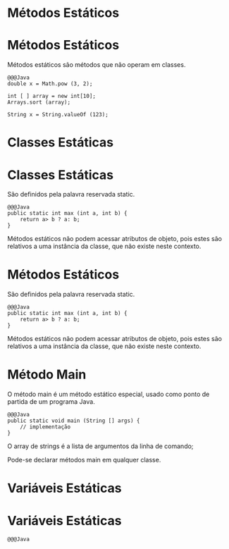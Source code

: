 
<!SLIDE section center>
# Métodos Estáticos

<!SLIDE>
# Métodos Estáticos

Métodos estáticos são métodos que não operam em classes.

    @@@Java
    double x = Math.pow (3, 2);

    int [ ] array = new int[10];
    Arrays.sort (array);

    String x = String.valueOf (123);




<!SLIDE section center>
# Classes Estáticas

<!SLIDE>
# Classes Estáticas

São definidos pela palavra reservada static.

    @@@Java
    public static int max (int a, int b) {
        return a> b ? a: b;
    }

Métodos estáticos não podem acessar atributos de objeto, pois estes são relativos a uma instância da classe, que não existe neste contexto.

<!SLIDE>
# Métodos Estáticos

São definidos pela palavra reservada static.

    @@@Java
    public static int max (int a, int b) {
        return a> b ? a: b;
    }

Métodos estáticos não podem acessar atributos de objeto, pois estes são relativos a uma instância da classe, que não existe neste contexto.


<!SLIDE>
# Método Main

O método main é um método estático especial, usado como ponto de partida de um programa Java.

    @@@Java
    public static void main (String [] args) {
        // implementação
    }
    
O array de strings é a lista de argumentos da linha de comando;

Pode-se declarar métodos main em qualquer classe.



<!SLIDE section center>
# Variáveis Estáticas

<!SLIDE>
# Variáveis Estáticas
    @@@Java


